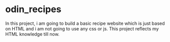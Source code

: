 # odin_recipes
In this project, i am going to build a basic recipe website which is just based on HTML and i am not going to use any css or js. This project reflects my HTML knowledge till now.